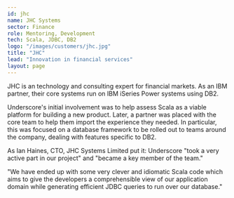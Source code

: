 ```yaml
---
id: jhc
name: JHC Systems
sector: Finance
role: Mentoring, Development
tech: Scala, JDBC, DB2
logo: "/images/customers/jhc.jpg"
title: "JHC"
lead: "Innovation in financial services"
layout: page
---
```


JHC is an technology and consulting expert for financial markets.
As an IBM partner, their core systems run
on IBM iSeries Power systems using DB2.

Underscore's initial involvement was to help assess Scala
as a viable platform for building a new product.
Later, a partner was placed with the core team
to help them import the experience they needed.
In particular, this was focused on a database framework
to be rolled out to teams around the company,
dealing with features specific to DB2.

As Ian Haines, CTO, JHC Systems Limited put it:
Underscore "took a very active part in our project"
and "became a key member of the team."

"We have ended up with some very clever and idiomatic Scala code
which aims to give the developers
a comprehensible view of our application domain
while generating efficient JDBC queries to run over our database."
